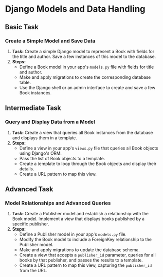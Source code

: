 # Django Models and Data Handling

## Basic Task

### Create a Simple Model and Save Data

1. **Task:** Create a simple Django model to represent a Book with fields for the title and author. Save a few instances of this model to the database.
2. **Steps:**
   - Define a Book model in your app's `models.py` file with fields for title and author.
   - Make and apply migrations to create the corresponding database table.
   - Use the Django shell or an admin interface to create and save a few Book instances.

## Intermediate Task

### Query and Display Data from a Model

1. **Task:** Create a view that queries all Book instances from the database and displays them in a template.
2. **Steps:**
   - Define a view in your app's `views.py` file that queries all Book objects using Django's ORM.
   - Pass the list of Book objects to a template.
   - Create a template to loop through the Book objects and display their details.
   - Create a URL pattern to map this view.

## Advanced Task

### Model Relationships and Advanced Queries

1. **Task:** Create a Publisher model and establish a relationship with the Book model. Implement a view that displays books published by a specific publisher.
2. **Steps:**
   - Define a Publisher model in your app's `models.py` file.
   - Modify the Book model to include a ForeignKey relationship to the Publisher model.
   - Make and apply migrations to update the database schema.
   - Create a view that accepts a `publisher_id` parameter, queries for all books by that publisher, and passes the results to a template.
   - Create a URL pattern to map this view, capturing the `publisher_id` from the URL.
